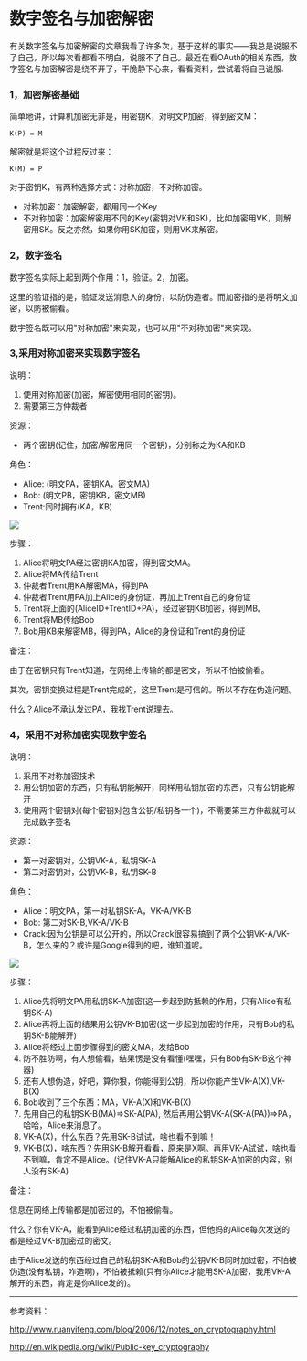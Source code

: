 数字签名与加密解密
=======

有关数字签名与加密解密的文章我看了许多次，基于这样的事实——我总是说服不了自己，所以每次看都看不明白，说服不了自己。最近在看OAuth的相关东西，数字签名与加密解密是绕不开了，干脆静下心来，看看资料，尝试着将自己说服.

### 1，加密解密基础

简单地讲，计算机加密无非是，用密钥K，对明文P加密，得到密文M：

`K(P) = M`

解密就是将这个过程反过来：

`K(M) = P`

对于密钥K，有两种选择方式：对称加密，不对称加密。

- 对称加密：加密解密，都用同一个Key
- 不对称加密：加密解密用不同的Key(密钥对VK和SK)，比如加密用VK，则解密用SK。反之亦然，如果你用SK加密，则用VK来解密。

### 2，数字签名

数字签名实际上起到两个作用：1，验证。2，加密。

这里的验证指的是，验证发送消息人的身份，以防伪造者。而加密指的是将明文加密，以防被偷看。

数字签名既可以用"对称加密"来实现，也可以用"不对称加密"来实现。

### 3,采用对称加密来实现数字签名

说明：

1. 使用对称加密(加密，解密使用相同的密钥)。
2. 需要第三方仲裁者

资源：

- 两个密钥(记住，加密/解密用同一个密钥)，分别称之为KA和KB

角色：

- Alice: (明文PA，密钥KA，密文MA)
- Bob: (明文PB，密钥KB，密文MB)
- Trent:同时拥有(KA，KB)

![](http://images.cnblogs.com/cnblogs_com/Jerry-Chou/201111/201111101618545350.png)

步骤：

1. Alice将明文PA经过密钥KA加密，得到密文MA。
2. Alice将MA传给Trent
3. 仲裁者Trent用KA解密MA，得到PA
4. 仲裁者Trent用PA加上Alice的身份证，再加上Trent自己的身份证
5. Trent将上面的(AliceID+TrentID+PA)，经过密钥KB加密，得到MB。
6. Trent将MB传给Bob
7. Bob用KB来解密MB，得到PA，Alice的身份证和Trent的身份证

备注：

由于在密钥只有Trent知道，在网络上传输的都是密文，所以不怕被偷看。

其次，密钥变换过程是Trent完成的，这里Trent是可信的。所以不存在伪造问题。

什么？Alice不承认发过PA，我找Trent说理去。


### 4，采用不对称加密实现数字签名

说明：

1. 采用不对称加密技术
2. 用公钥加密的东西，只有私钥能解开，同样用私钥加密的东西，只有公钥能解开
3. 使用两个密钥对(每个密钥对包含公钥/私钥各一个)，不需要第三方仲裁就可以完成数字签名

资源：

- 第一对密钥对，公钥VK-A，私钥SK-A
- 第二对密钥对，公钥VK-B，私钥SK-B

角色：

- Alice：明文PA，第一对私钥SK-A，VK-A/VK-B
- Bob:  第二对SK-B,VK-A/VK-B
- Crack:因为公钥是可以公开的，所以Crack很容易搞到了两个公钥VK-A/VK-B，怎么来的？或许是Google得到的吧，谁知道呢。

![](http://images.cnblogs.com/cnblogs_com/Jerry-Chou/201111/201111101618541729.png)

步骤：

1. Alice先将明文PA用私钥SK-A加密(这一步起到防抵赖的作用，只有Alice有私钥SK-A)
2. Alice再将上面的结果用公钥VK-B加密(这一步起到加密的作用，只有Bob的私钥SK-B能解开)
3. Alice将经过上面步骤得到的密文MA，发给Bob
4. 防不胜防啊，有人想偷看，结果愣是没有看懂(嘿嘿，只有Bob有SK-B这个神器)
5. 还有人想伪造，好吧，算你狠，你能得到公钥，所以你能产生VK-A(X),VK-B(X)
6. Bob收到了三个东西：MA，VK-A(X)和VK-B(X)
7. 先用自己的私钥SK-B(MA)=>SK-A(PA), 然后再用公钥VK-A(SK-A(PA))=>PA，哈哈，Alice来消息了。
8. VK-A(X)，什么东西？先用SK-B试试，啥也看不到嘛！
9. VK-B(X)，啥东西？先用SK-B解开看看，原来是X啊。再用VK-A试试，啥也看不到嘛，肯定不是Alice。(记住VK-A只能解Alice的私钥SK-A加密的内容，别人没有SK-A)

备注：

信息在网络上传输都是加密过的，不怕被偷看。

什么？你有VK-A，能看到Alice经过私钥加密的东西，但他妈的Alice每次发送的都是经过VK-B加密过的密文。

由于Alice发送的东西经过自己的私钥SK-A和Bob的公钥VK-B同时加过密，不怕被伪造(没有私钥，咋造啊)，不怕被抵赖(只有你Alice才能用SK-A加密，我用VK-A解开的东西，肯定是你Alice发的)。

 
----

参考资料：

http://www.ruanyifeng.com/blog/2006/12/notes_on_cryptography.html

http://en.wikipedia.org/wiki/Public-key_cryptography
